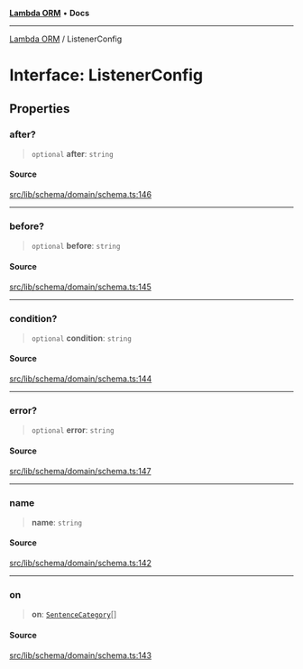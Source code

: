 [**Lambda ORM**](../README.md) • **Docs**

***

[Lambda ORM](../README.md) / ListenerConfig

# Interface: ListenerConfig

## Properties

### after?

> `optional` **after**: `string`

#### Source

[src/lib/schema/domain/schema.ts:146](https://github.com/lambda-orm/lambdaorm-base/blob/f5bdfd5d7ef4bf9d8223ee81080c8ed65a6bb693/src/lib/schema/domain/schema.ts#L146)

***

### before?

> `optional` **before**: `string`

#### Source

[src/lib/schema/domain/schema.ts:145](https://github.com/lambda-orm/lambdaorm-base/blob/f5bdfd5d7ef4bf9d8223ee81080c8ed65a6bb693/src/lib/schema/domain/schema.ts#L145)

***

### condition?

> `optional` **condition**: `string`

#### Source

[src/lib/schema/domain/schema.ts:144](https://github.com/lambda-orm/lambdaorm-base/blob/f5bdfd5d7ef4bf9d8223ee81080c8ed65a6bb693/src/lib/schema/domain/schema.ts#L144)

***

### error?

> `optional` **error**: `string`

#### Source

[src/lib/schema/domain/schema.ts:147](https://github.com/lambda-orm/lambdaorm-base/blob/f5bdfd5d7ef4bf9d8223ee81080c8ed65a6bb693/src/lib/schema/domain/schema.ts#L147)

***

### name

> **name**: `string`

#### Source

[src/lib/schema/domain/schema.ts:142](https://github.com/lambda-orm/lambdaorm-base/blob/f5bdfd5d7ef4bf9d8223ee81080c8ed65a6bb693/src/lib/schema/domain/schema.ts#L142)

***

### on

> **on**: [`SentenceCategory`](../enumerations/SentenceCategory.md)[]

#### Source

[src/lib/schema/domain/schema.ts:143](https://github.com/lambda-orm/lambdaorm-base/blob/f5bdfd5d7ef4bf9d8223ee81080c8ed65a6bb693/src/lib/schema/domain/schema.ts#L143)

